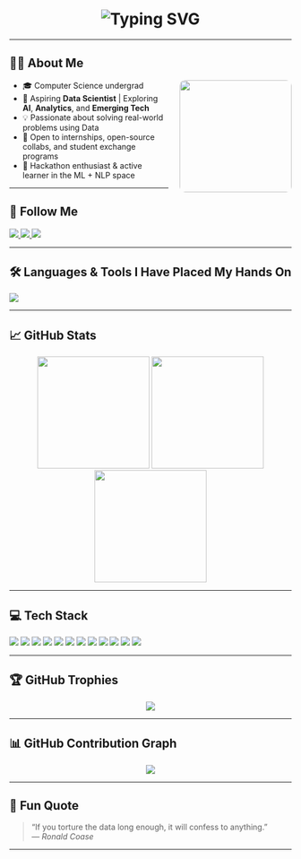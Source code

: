 <h1 align="center">
  <img src="https://readme-typing-svg.demolab.com/?font=Fira+Code&size=36&pause=1000&center=true&width=500&lines=HI+IT'S+PAYAL" alt="Typing SVG" />
</h1>

---

## 🙋‍♀️ About Me
<img src="https://github.com/PAYALPJENA/PAYALPJENA/assets/your-image-id/your-image-name.jpeg" width="200" align="right" style="border-radius: 10px; margin-left: 20px;" />

- 🎓 Computer Science undergrad  
- 🎯 Aspiring **Data Scientist** | Exploring **AI**, **Analytics**, and **Emerging Tech**  
- 💡 Passionate about solving real-world problems using Data  
- 🤝 Open to internships, open-source collabs, and student exchange programs  
- 🧠 Hackathon enthusiast & active learner in the ML + NLP space  

---

## 🔗 Follow Me

<p align="left">
  <a href="https://www.linkedin.com/in/payalpriyadarshinijena" target="_blank">
    <img src="https://img.shields.io/badge/LinkedIn-0A66C2?style=for-the-badge&logo=linkedin&logoColor=white" />
  </a>
  <a href="https://github.com/PAYALPJENA" target="_blank">
    <img src="https://img.shields.io/badge/GitHub-333?style=for-the-badge&logo=github&logoColor=white" />
  </a>
  <a href="https://instagram.com/_payalpjena" target="_blank">
    <img src="https://img.shields.io/badge/Instagram-E4405F?style=for-the-badge&logo=instagram&logoColor=white" />
  </a>
</p>

---

## 🛠️ Languages & Tools I Have Placed My Hands On

<p align="left">
  <img src="https://skillicons.dev/icons?i=py,c,cpp,html,css,js,java,react,git,github,vscode,figma,mysql,firebase,mongodb,powershell,linux" />
</p>

---

## 📈 GitHub Stats

<p align="center">
  <img src="https://github-readme-stats.vercel.app/api?username=PAYALPJENA&show_icons=true&theme=tokyonight" height="200" />
  <img src="https://github-readme-streak-stats.herokuapp.com/?user=PAYALPJENA&theme=tokyonight" height="200" />
  <img src="https://github-readme-stats.vercel.app/api/top-langs/?username=PAYALPJENA&layout=compact&theme=tokyonight" height="200"/>
</p>

---

## 💻 Tech Stack

<p align="left">
  <img src="https://img.shields.io/badge/-Python-3776AB?style=for-the-badge&logo=python&logoColor=white" />
  <img src="https://img.shields.io/badge/-C-A8B9CC?style=for-the-badge&logo=c&logoColor=white" />
  <img src="https://img.shields.io/badge/-C++-00599C?style=for-the-badge&logo=c%2B%2B&logoColor=white" />
  <img src="https://img.shields.io/badge/-HTML5-E34F26?style=for-the-badge&logo=html5&logoColor=white" />
  <img src="https://img.shields.io/badge/-CSS3-1572B6?style=for-the-badge&logo=css3&logoColor=white" />
  <img src="https://img.shields.io/badge/-JavaScript-F7DF1E?style=for-the-badge&logo=javascript&logoColor=black" />
  <img src="https://img.shields.io/badge/-MySQL-4479A1?style=for-the-badge&logo=mysql&logoColor=white" />
  <img src="https://img.shields.io/badge/-Firebase-FFCA28?style=for-the-badge&logo=firebase&logoColor=black" />
  <img src="https://img.shields.io/badge/-MongoDB-47A248?style=for-the-badge&logo=mongodb&logoColor=white" />
  <img src="https://img.shields.io/badge/-Streamlit-FF4B4B?style=for-the-badge&logo=streamlit&logoColor=white" />
  <img src="https://img.shields.io/badge/-PowerBI-F2C811?style=for-the-badge&logo=powerbi&logoColor=black" />
  <img src="https://img.shields.io/badge/-VSCode-007ACC?style=for-the-badge&logo=visual-studio-code&logoColor=white" />
</p>

---

## 🏆 GitHub Trophies

<p align="center">
  <img src="https://github-profile-trophy.vercel.app/?username=PAYALPJENA&theme=darkhub&margin-w=10&row=2&column=3" />
</p>

---

## 📊 GitHub Contribution Graph

<p align="center">
  <img src="https://github-readme-activity-graph.vercel.app/graph?username=PAYALPJENA&theme=react-dark&area=true" />
</p>

---

## 🌈 Fun Quote

> “If you torture the data long enough, it will confess to anything.”  
> — *Ronald Coase*

---

